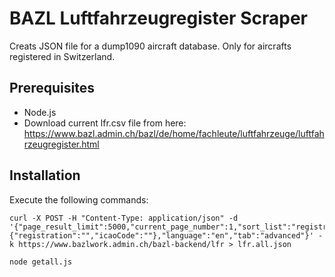 # BAZL Luftfahrzeugregister Scraper

Creats JSON file for a dump1090 aircraft database. Only for aircrafts registered in Switzerland.
## Prerequisites
* Node.js
* Download current lfr.csv file from here: https://www.bazl.admin.ch/bazl/de/home/fachleute/luftfahrzeuge/luftfahrzeugregister.html

## Installation
Execute the following commands:
```
curl -X POST -H "Content-Type: application/json" -d '{"page_result_limit":5000,"current_page_number":1,"sort_list":"registration","totalItems":64,"query":{"registration":"","icaoCode":""},"language":"en","tab":"advanced"}' -k https://www.bazlwork.admin.ch/bazl-backend/lfr > lfr.all.json
```
```
node getall.js
```
